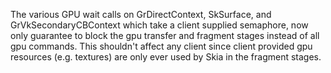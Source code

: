 The various GPU wait calls on GrDirectContext, SkSurface, and GrVkSecondaryCBContext which take
a client supplied semaphore, now only guarantee to block the gpu transfer and fragment stages
instead of all gpu commands. This shouldn't affect any client since client provided gpu resources
(e.g. textures) are only ever used by Skia in the fragment stages.
